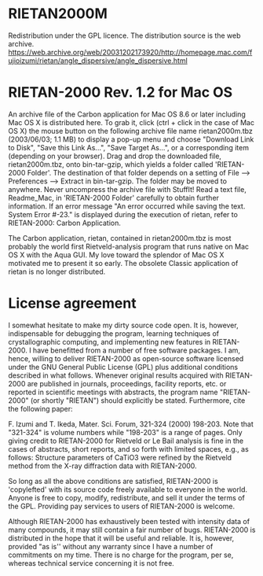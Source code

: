 # RIETAN2000M
Redistribution under the GPL licence.
The distribution source is the web archive.
https://web.archive.org/web/20031202173920/http://homepage.mac.com/fujioizumi/rietan/angle_dispersive/angle_dispersive.html

# RIETAN-2000 Rev. 1.2 for Mac OS
An archive file of the Carbon application for Mac OS 8.6 or later including Mac OS X is distributed here. To grab it, click (ctrl + click in the case of Mac OS X) the mouse button on the following archive file name
rietan2000m.tbz (2003/06/03; 1.1 MB)
to display a pop-up menu and choose "Download Link to Disk", "Save this Link As...", "Save Target As...", or a corresponding item (depending on your browser). Drag and drop the downloaded file, rietan2000m.tbz, onto bin-tar-gzip, which yields a folder called 'RIETAN-2000 Folder'. The destination of that folder depends on a setting of File --> Preferences --> Extract in bin-tar-gzip. The folder may be moved to anywhere. Never uncompress the archive file with StuffIt!
Read a text file, Readme_Mac, in 'RIETAN-2000 Folder' carefully to obtain further information. If an error message "An error occurred while saving the text. System Error #-23." is displayed during the execution of rietan, refer to RIETAN-2000: Carbon Application.

The Carbon application, rietan, contained in rietan2000m.tbz is most probably the world first Rietveld-analysis program that runs native on Mac OS X with the Aqua GUI. My love toward the splendor of Mac OS X motivated me to present it so early. The obsolete Classic application of rietan is no longer distributed.

# License agreement
I somewhat hesitate to make my dirty source code open. It is, however, indispensable for debugging the program, learning techniques of crystallographic computing, and implementing new features in RIETAN-2000. I have benefitted from a number of free software packages. I am, hence, willing to deliver RIETAN-2000 as open-source software licensed under the GNU General Public License (GPL) plus additional conditions described in what follows.
Whenever original results acquired with RIETAN-2000 are published in journals, proceedings, facility reports, etc. or reported in scientific meetings with abstracts, the program name "RIETAN-2000" (or shortly "RIETAN") should explicitly be stated. Furthermore, cite the following paper:

F. Izumi and T. Ikeda, Mater. Sci. Forum, 321-324 (2000) 198-203.
Note that "321-324" is volume numbers while "198-203" is a range of pages. Only giving credit to RIETAN-2000 for Rietveld or Le Bail analysis is fine in the cases of abstracts, short reports, and so forth with limited spaces, e.g., as follows:
Structure parameters of CaTiO3 were refined by the Rietveld method from the X-ray diffraction data with RIETAN-2000.

So long as all the above conditions are satisfied, RIETAN-2000 is 'copylefted' with its source code freely available to everyone in the world. Anyone is free to copy, modify, redistribute, and sell it under the terms of the GPL. Providing pay services to users of RIETAN-2000 is welcome.

Although RIETAN-2000 has exhaustively been tested with intensity data of many compounds, it may still contain a fair number of bugs. RIETAN-2000 is distributed in the hope that it will be useful and reliable. It is, however, provided "as is'' without any warranty since I have a number of commitments on my time. There is no charge for the program, per se, whereas technical service concerning it is not free.

